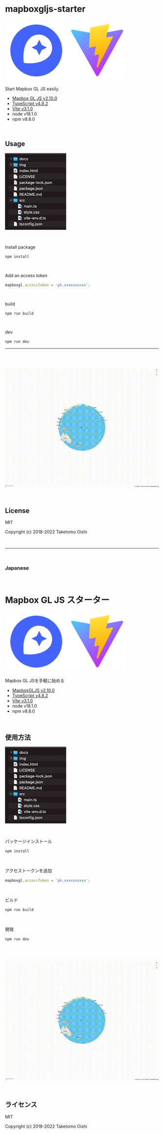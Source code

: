 # mapboxgljs-starter

![README02](img/README02.png)

Start Mapbox GL JS easily.
- [Mapbox GL JS v2.10.0](https://www.mapbox.com/mapbox-gl-js/api)
- [TypeScript v4.8.2](https://www.typescriptlang.org)
- [Vite v3.1.0](https://vitejs.dev)
- node v18.1.0
- npm v8.8.0

<br>

## Usage

![README03](img/README03.png)

<br>

Install package
```bash
npm install
```

<br>

Add an access token

```typescript
mapboxgl.accessToken = 'pk.xxxxxxxxxx';
```

<br>

build
```bash
npm run build
```

<br>

dev
```bash
npm run dev
```

---

<br>
<br>

![README01](img/README01.gif)

<br>

## License
MIT

Copyright (c) 2018-2022 Taketomo Oishi

<br>

---

<br>

### Japanese

<br>

# Mapbox GL JS スターター

![README02](img/README02.png)

Mapbox GL JSを手軽に始める
- [MapboxGLJS v2.10.0](https://www.mapbox.com/mapbox-gl-js/api)
- [TypeScript v4.8.2](https://www.typescriptlang.org)
- [Vite v3.1.0](https://vitejs.dev)
- node v18.1.0
- npm v8.8.0

<br>

##  使用方法

![README03](img/README03.png)

<br>

パッケージインストール

```bash
npm install
```

<br>

アクセストークンを追加

```typescript
mapboxgl.accessToken = 'pk.xxxxxxxxxx';
```

<br>

ビルド

```bash
npm run build
```

<br>

開発

```bash
npm run dev
```

<br>
<br>

![README01](img/README01.gif)

<br>

## ライセンス
MIT

Copyright (c) 2018-2022 Taketomo Oishi

<br>
